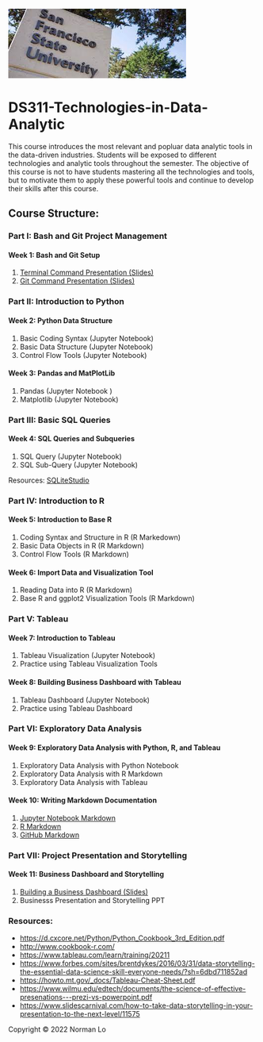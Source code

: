 ![sfsu](images/sfsu.jpeg)

# DS311-Technologies-in-Data-Analytic
This course introduces the most relevant and popluar data analytic tools in the data-driven industries. Students will be exposed to different technologies and analytic tools throughout the semester.  The objective of this course is not to have students mastering all the technologies and tools, but to motivate them to apply these powerful tools and continue to develop their skills after this course.  

## Course Structure:

### Part I: Bash and Git Project Management

#### Week 1: Bash and Git Setup

1. [Terminal Command Presentation (Slides)](https://docs.google.com/presentation/d/1PkbbVU6dErFHpJetqCep0aXWbUHzg9t1/edit?usp=sharing&ouid=102813602615816934510&rtpof=true&sd=true)
2. [Git Command Presentation (Slides)](https://docs.google.com/presentation/d/1sZs_jnNXrUELrdkYtcruFqzpff7ltH7h/edit?usp=sharing&ouid=102813602615816934510&rtpof=true&sd=true)

### Part II: Introduction to Python

#### Week 2: Python Data Structure

1. Basic Coding Syntax (Jupyter Notebook)
2. Basic Data Structure (Jupyter Notebook)
3. Control Flow Tools (Jupyter Notebook)

#### Week 3: Pandas and MatPlotLib

1. Pandas (Jupyter Notebook )
2. Matplotlib (Jupyter Notebook)

### Part III: Basic SQL Queries

#### Week 4: SQL Queries and Subqueries

1. SQL Query (Jupyter Notebook)
2. SQL Sub-Query (Jupyter Notebook)

Resources: [SQLiteStudio](https://sqlitestudio.pl/)

### Part IV: Introduction to R

#### Week 5: Introduction to Base R

1. Coding Syntax and Structure in R (R Markedown)
2. Basic Data Objects in R (R Markdown)
3. Control Flow Tools (R Markdown)

#### Week 6: Import Data and Visualization Tool

1. Reading Data into R (R Markdown)
2. Base R and ggplot2 Visualization Tools (R Markdown)

### Part V: Tableau

#### Week 7: Introduction to Tableau

1. Tableau Visualization (Jupyter Notebook)
2. Practice using Tableau Visualization Tools 

#### Week 8: Building Business Dashboard with Tableau

1. Tableau Dashboard (Jupyter Notebook)
2. Practice using Tableau Dashboard

### Part VI: Exploratory Data Analysis

#### Week 9: Exploratory Data Analysis with Python, R, and Tableau

1. Exploratory Data Analysis with Python Notebook
2. Exploratory Data Analysis with R Markdown
3. Exploratory Data Analysis with Tableau

#### Week 10: Writing Markdown Documentation

1. [Jupyter Notebook Markdown](https://jupyter-notebook.readthedocs.io/en/stable/examples/Notebook/Working%20With%20Markdown%20Cells.html)
2. [R Markdown](https://rmarkdown.rstudio.com/lesson-1.html)
3. [GitHub Markdown](https://docs.github.com/en/github/writing-on-github/getting-started-with-writing-and-formatting-on-github/basic-writing-and-formatting-syntax)

### Part VII: Project Presentation and Storytelling

#### Week 11: Business Dashboard and Storytelling

1. [Building a Business Dashboard (Slides)](https://docs.google.com/presentation/d/1EgAQGiTPsH0Ab3ZwLj1hbpIsJ5aZbfWG/edit?usp=sharing&ouid=102813602615816934510&rtpof=true&sd=true)
2. Businesss Presentation and Storytelling PPT

### Resources: 
- https://d.cxcore.net/Python/Python_Cookbook_3rd_Edition.pdf
- http://www.cookbook-r.com/
- https://www.tableau.com/learn/training/20211
- https://www.forbes.com/sites/brentdykes/2016/03/31/data-storytelling-the-essential-data-science-skill-everyone-needs/?sh=6dbd711852ad
- https://howto.mt.gov/_docs/Tableau-Cheat-Sheet.pdf
- https://www.wilmu.edu/edtech/documents/the-science-of-effective-presenations---prezi-vs-powerpoint.pdf
- https://www.slidescarnival.com/how-to-take-data-storytelling-in-your-presentation-to-the-next-level/11575

Copyright © 2022 Norman Lo
